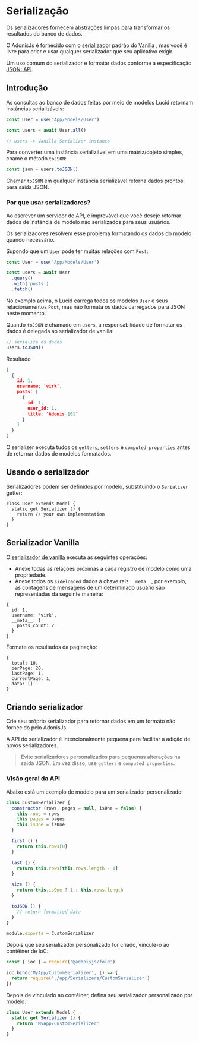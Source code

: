 # Serialização

Os serializadores fornecem abstrações limpas para transformar os resultados do banco de dados.

O AdonisJs é fornecido com o [serializador](https://github.com/adonisjs/adonis-lucid/blob/develop/src/Lucid/Serializers/Vanilla.js) padrão do [Vanilla](https://github.com/adonisjs/adonis-lucid/blob/develop/src/Lucid/Serializers/Vanilla.js) , mas você é livre para criar e usar 
qualquer serializador que seu aplicativo exigir.

Um uso comum do serializador é formatar dados conforme a especificação [JSON: API](http://jsonapi.org/).

## Introdução
As consultas ao banco de dados feitas por meio de modelos Lucid retornam instâncias serializáveis:

``` js
const User = use('App/Models/User')

const users = await User.all()

// users -> Vanilla Serializer instance
```

Para converter uma instância serializável em uma matriz/objeto simples, chame o método `toJSON`:

``` js
const json = users.toJSON()
```

Chamar `toJSON` em qualquer instância serializável retorna dados prontos para saída JSON.

### Por que usar serializadores?
Ao escrever um servidor de API, é improvável que você deseje retornar dados de instância de 
modelo não serializados para seus usuários.

Os serializadores resolvem esse problema formatando os dados do modelo quando necessário.

Supondo que um `User` pode ter muitas relações com `Post`:

``` js
const User = use('App/Models/User')

const users = await User
  .query()
  .with('posts')
  .fetch()
```

No exemplo acima, o Lucid carrega todos os modelos `User` e seus relacionamentos `Post`, mas não 
formata os dados carregados para JSON neste momento.

Quando `toJSON` é chamado em `users`, a responsabilidade de formatar os dados é delegada ao serializador de vanilla:

``` js
// serializa os dados
users.toJSON()
``` 

Resultado
``` json
[
  {
    id: 1,
    username: 'virk',
    posts: [
      {
        id: 1,
        user_id: 1,
        title: 'Adonis 101'
      }
    ]
  }
]
```

O serializer executa tudos os `getters`, `setters` e `computed properties` antes de retornar dados de 
modelos formatados.

## Usando o serializador
Serializadores podem ser definidos por modelo, substituindo o `Serializer` getter:

```
class User extends Model {
  static get Serializer () {
    return // your own implementation
  }
}
```

## Serializador Vanilla
O [serializador de vanilla](https://github.com/adonisjs/adonis-lucid/blob/develop/src/Lucid/Serializers/Vanilla.js) executa as seguintes operações:

+ Anexe todas as relações próximas a cada registro de modelo como uma propriedade.
+ Anexe todos os `sideloaded` dados à chave raiz `__meta__`, por exemplo, as contagens de mensagens de um determinado
usuário são representadas da seguinte maneira:

```
{
  id: 1,
  username: 'virk',
  __meta__: {
    posts_count: 2
  }
}
```

Formate os resultados da paginação:

```
{
  total: 10,
  perPage: 20,
  lastPage: 1,
  currentPage: 1,
  data: []
}
```

## Criando serializador
Crie seu próprio serializador para retornar dados em um formato não fornecido pelo AdonisJs.

A API do serializador é intencionalmente pequena para facilitar a adição de novos serializadores.

> Evite serializadores personalizados para pequenas alterações na saída JSON. Em vez disso, use 
> `getters` e `computed properties`.


### Visão geral da API
Abaixo está um exemplo de modelo para um serializador personalizado:

``` js
class CustomSerializer {
  constructor (rows, pages = null, isOne = false) {
    this.rows = rows
    this.pages = pages
    this.isOne = isOne
  }

  first () {
    return this.rows[0]
  }

  last () {
    return this.rows[this.rows.length - 1]
  }

  size () {
    return this.isOne ? 1 : this.rows.length
  }

  toJSON () {
    // return formatted data
  }
}

module.exports = CustomSerializer
```

Depois que seu serializador personalizado for criado, vincule-o ao contêiner de IoC:

``` js
const { ioc } = require('@adonisjs/fold')

ioc.bind('MyApp/CustomSerializer', () => {
  return require('./app/Serializers/CustomSerializer')
})
```

Depois de vinculado ao contêiner, defina seu serializador personalizado por modelo:

``` js
class User extends Model {
  static get Serializer () {
    return 'MyApp/CustomSerializer'
  }
}
```
